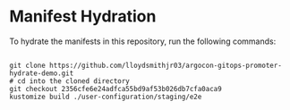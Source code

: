 
# Manifest Hydration

To hydrate the manifests in this repository, run the following commands:

```shell

git clone https://github.com/lloydsmithjr03/argocon-gitops-promoter-hydrate-demo.git
# cd into the cloned directory
git checkout 2356cfe6e24adfca55bd9af53b026db7cfa0aca9
kustomize build ./user-configuration/staging/e2e
```